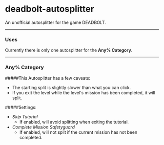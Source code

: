 # deadbolt-autosplitter
An unofficial autosplitter for the game DEADBOLT. 

---

### Uses
Currently there is only one autosplitter for the **Any% Category**.

---

### Any% Category
#####This Autosplitter has a few caveats: 
 - The starting split is slightly slower than what you can click. 
 - If you exit the level while the level's mission has been completed, it will split. 

#####Settings: 
 - *Skip Tutorial* 
   - If enabled, will avoid splitting when exiting the tutorial. 
 - *Complete Mission Safetyguard* 
   - If enabled, will not split if the current mission has not been completed. 
